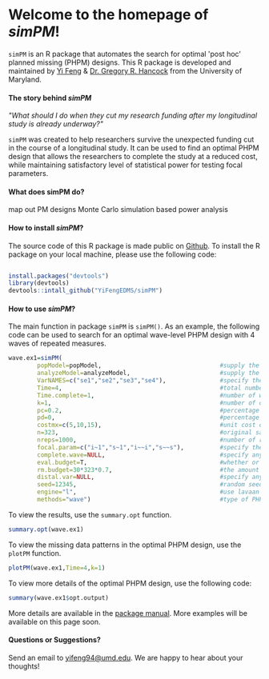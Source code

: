 # Welcome to the homepage of _simPM_!

`simPM` is an R package that automates the search for optimal 'post hoc' planned missing (PHPM) designs. This R package is developed and maintained by [Yi Feng](https://terpconnect.umd.edu/~yifeng94/) & [Dr. Gregory R. Hancock](https://education.umd.edu/directory/gregory-r-hancock) from the University of Maryland.

#### The story behind _simPM_
*"What should I do when they cut my research funding after my longitudinal study is already underway?"*

`simPM` was created to help researchers survive the unexpected funding cut in the course of a longitudinal study. It can be used to find an optimal PHPM design that allows the researchers to complete the study at a reduced cost, while maintaining satisfactory level of statistical power for testing focal parameters. 

#### What does simPM do?
map out PM designs
Monte Carlo simulation based power analysis

#### How to install _simPM_? 

The source code of this R package is made public on [Github](https://github.com/YiFengEDMS/simPM). To install the R package on your local machine, please use the following code:

```r

install.packages("devtools")
library(devtools)
devtools::intall_github("YiFengEDMS/simPM")

``` 

#### How to use _simPM_? 

The main function in package `simPM` is `simPM()`. As an example, the following code can be used to search for an optimal wave-level PHPM design with 4 waves of repeated measures.       

```r
wave.ex1=simPM(
        popModel=popModel,                                 #supply the population model using lavaan language
        analyzeModel=analyzeModel,                         #supply the analysis model using lavaan language
        VarNAMES=c("se1","se2","se3","se4"),               #specify the observed variable names, in chronological order
        Time=4,                                            #total number of waves
        Time.complete=1,                                   #number of waves completed before funding cut occurs
        k=1,                                               #number of observed variables collected at each wave
        pc=0.2,                                            #percentage of participants to provide complete data after funding cut
        pd=0,                                              #percentage of participants to provide no data after funding cut
        costmx=c(5,10,15),                                 #unit cost of each data point at the following waves
        n=323,                                             #original sample size
        nreps=1000,                                        #number of replications for simulation
        focal.param=c("i~1","s~1","i~~i","s~~s"),          #specify the focal parameters
        complete.wave=NULL,                                #specify any future wave/variables that need complete data 
        eval.budget=T,                                     #whether or not there is a budget restriction
        rm.budget=30*323*0.7,                              #the amount of remaining budget
        distal.var=NULL,                                   #specify any distal variables that are not subject to PM
        seed=12345,                                        #random seed
        engine="l",                                        #use lavaan to fit the models
        methods="wave")                                    #type of PHPM designs, "wave" indicates wave-level missing
``` 


To view the results, use the `summary.opt` function.
```r
summary.opt(wave.ex1)
``` 

To view the missing data patterns in the optimal PHPM design, use the `plotPM` function.
```r
plotPM(wave.ex1,Time=4,k=1)
```


To view more details of the optimal PHPM design, use the following code:
```r
summary(wave.ex1$opt.output)
```

More details are available in the [package manual](). More examples will be available on this page soon.

#### Questions or Suggestions?
Send an email to [yifeng94@umd.edu](yifeng94@umd.edu). We are happy to hear about your thoughts!

